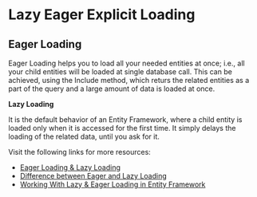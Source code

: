 # Lazy Eager Explicit Loading

## Eager Loading

Eager Loading helps you to load all your needed entities at once; i.e., all your child entities will be loaded at single database call. This can be achieved, using the Include method, which returs the related entities as a part of the query and a large amount of data is loaded at once.

**Lazy Loading**

It is the default behavior of an Entity Framework, where a child entity is loaded only when it is accessed for the first time. It simply delays the loading of the related data, until you ask for it.

Visit the following links for more resources:

- [Eager Loading & Lazy Loading](https://www.c-sharpcorner.com/article/eager-loading-lazy-loading-and-explicit-loading-in-entity-framework/)
- [Difference between Eager and Lazy Loading](https://stackoverflow.com/questions/31366236/lazy-loading-vs-eager-loading)
- [Working With Lazy & Eager Loading in Entity Framework](https://dzone.com/articles/working-with-lazy-loading-and-eager-loading-in-ent)